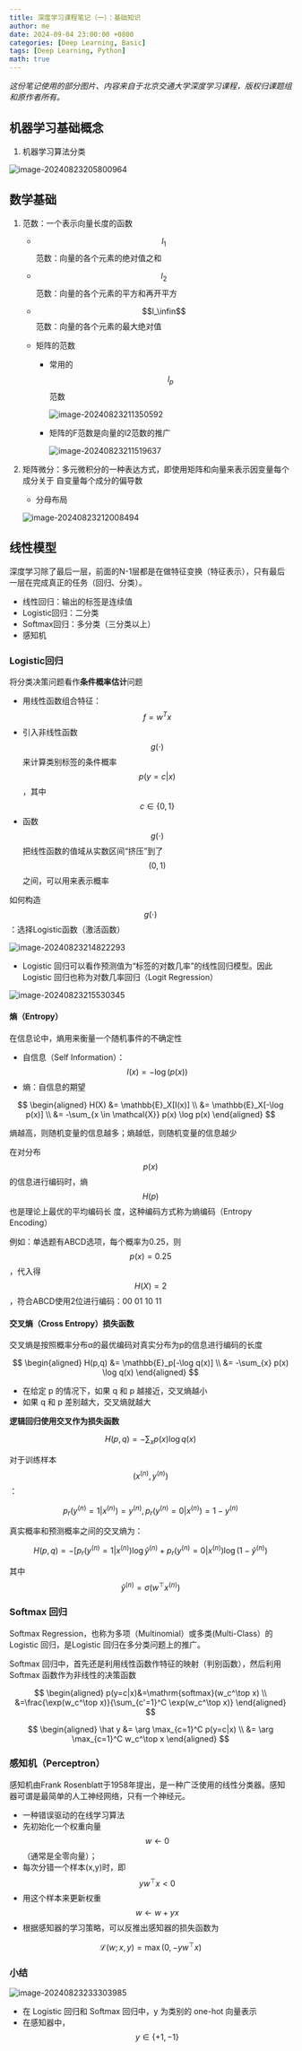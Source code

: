 ```yaml
---
title: 深度学习课程笔记（一）：基础知识
author: me
date: 2024-09-04 23:00:00 +0800
categories: [Deep Learning, Basic]
tags: [Deep Learning, Python]
math: true
---
```


_这份笔记使用的部分图片、内容来自于北京交通大学深度学习课程，版权归课题组和原作者所有。_

## 机器学习基础概念

1. 机器学习算法分类

![image-20240823205800964](../assets/img/Autumn2024-hywan/image-20240823205800964.png)

## 数学基础

1. 范数：一个表示向量长度的函数
   - $$l_1$$ 范数：向量的各个元素的绝对值之和

   - $$l_2$$ 范数：向量的各个元素的平方和再开平方

   - $$l_\infin$$ 范数：向量的各个元素的最大绝对值

   - 矩阵的范数

     - 常用的 $$l_p$$ 范数

       ![image-20240823211350592](../assets/img/Autumn2024-hywan/image-20240823211350592.png)

     - 矩阵的F范数是向量的l2范数的推广

       ![image-20240823211519637](../assets/img/Autumn2024-hywan/image-20240823211519637.png)

2. 矩阵微分：多元微积分的一种表达方式，即使用矩阵和向量来表示因变量每个成分关于
   自变量每个成分的偏导数

   - 分母布局

   ![image-20240823212008494](../assets/img/Autumn2024-hywan/image-20240823212008494.png)

## 线性模型

深度学习除了最后一层，前面的N-1层都是在做特征变换（特征表示），只有最后一层在完成真正的任务（回归、分类）。

- 线性回归：输出的标签是连续值
- Logistic回归：二分类
- Softmax回归：多分类（三分类以上）
- 感知机

### Logistic回归

将分类决策问题看作**条件概率估计**问题

- 用线性函数组合特征：$$f=w^Tx$$
- 引入非线性函数 $$g(\cdot)$$ 来计算类别标签的条件概率 $$p(y=c|x)$$，其中 $$c \in \{ 0,1 \}$$
- 函数 $$g(\cdot)$$ 把线性函数的值域从实数区间“挤压”到了 $$(0,1)$$ 之间，可以用来表示概率

如何构造  $$g(\cdot)$$：选择Logistic函数（激活函数）

![image-20240823214822293](../assets/img/Autumn2024-hywan/image-20240823214822293.png)

- Logistic 回归可以看作预测值为“标签的对数几率”的线性回归模型。因此
  Logistic 回归也称为对数几率回归（Logit Regression）

![image-20240823215530345](../assets/img/Autumn2024-hywan/image-20240823215530345.png)

#### 熵（Entropy）

在信息论中，熵用来衡量一个随机事件的不确定性

- 自信息（Self Information）：$$I(x)=-\log(p(x))$$
- 熵：自信息的期望

$$
\begin{aligned}
H(X) &= \mathbb{E}_X[I(x)] \\
&= \mathbb{E}_X[-\log p(x)] \\
&= -\sum_{x \in \mathcal{X}} p(x) \log p(x)
\end{aligned}
$$

熵越高，则随机变量的信息越多；熵越低，则随机变量的信息越少

在对分布 $$p(x)$$ 的信息进行编码时，熵 $$H(p)$$ 也是理论上最优的平均编码长
度，这种编码方式称为熵编码（Entropy Encoding）

例如：单选题有ABCD选项，每个概率为0.25，则 $$p(x)=0.25$$，代入得$$H(X)=2$$，符合ABCD使用2位进行编码：00 01 10 11

#### 交叉熵（Cross Entropy）损失函数

交叉熵是按照概率分布α的最优编码对真实分布为p的信息进行编码的长度

$$
\begin{aligned}
H(p,q) &= \mathbb{E}_p[-\log q(x)] \\
&= -\sum_{x} p(x) \log q(x)
\end{aligned}
$$

- 在给定 p 的情况下，如果 q 和 p 越接近，交叉熵越小
- 如果 q 和 p 差别越大，交叉熵就越大

**逻辑回归使用交叉作为损失函数**

$$
H(p,q) = -\sum_{x} p(x) \log q(x)
$$

对于训练样本 $$(x^{(n)}, y^{(n)})$$：

$$
p_r(y^{(n)}=1|x^{(n)})=y^{(n)}, p_r(y^{(n)}=0|x^{(n)})=1-y^{(n)}
$$

真实概率和预测概率之间的交叉熵为：

$$
H(p,q) = -[p_r(y^{(n)}=1|x^{(n)})\log \hat y^{(n)}+p_r(y^{(n)}=0|x^{(n)})\log (1-\hat y^{(n)})
$$

其中 $$\hat{y}^{(n)} = \sigma(w^\top x^{(n)})$$

### Softmax 回归

Softmax Regression，也称为多项（Multinomial）或多类(Multi-Class）的Logistic 回归，是Logistic 回归在多分类问题上的推广。

Softmax 回归中，首先还是利用线性函数作特征的映射（判别函数），然后利用Softmax 函数作为非线性的决策函数

$$
\begin{aligned}
p(y=c|x)&=\mathrm{softmax}(w_c^\top x) \\
&=\frac{\exp(w_c^\top x)}{\sum_{c'=1}^C \exp(w_c^\top x)}
\end{aligned}
$$

$$
\begin{aligned}
\hat y &= \arg \max_{c=1}^C p(y=c|x) \\
&= \arg \max_{c=1}^C w_c^\top x
\end{aligned}
$$

### 感知机（Perceptron）

感知机由Frank Rosenblatt于1958年提出，是一种广泛使用的线性分类器。感知器可谓是最简单的人工神经网络，只有一个神经元。

- 一种错误驱动的在线学习算法
- 先初始化一个权重向量 $$w \leftarrow 0$$（通常是全零向量）；
- 每次分错一个样本(x,y)时，即 $$yw^\top x <0$$
- 用这个样本来更新权重 $$w \leftarrow w+yx$$
- 根据感知器的学习策略，可以反推出感知器的损失函数为

$$
\mathcal{L}({w}; {x}, y) = \max(0, -y {w}^\top {x})
$$

### 小结

![image-20240823233303985](../assets/img/Autumn2024-hywan/image-20240823233303985.png)

- 在 Logistic 回归和 Softmax 回归中，y 为类别的 one-hot 向量表示
- 在感知器中，$$y \in \{+1,-1\}$$
